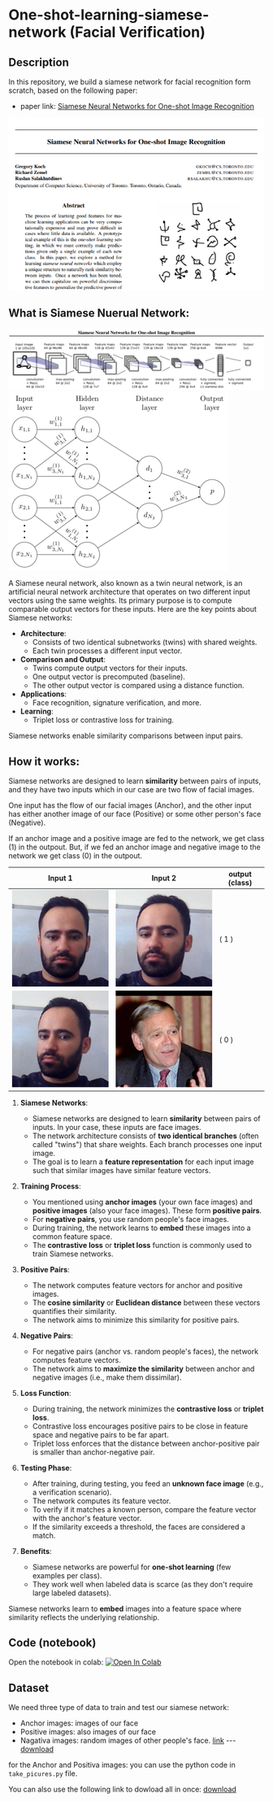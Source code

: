 # One-shot-learning-siamese-network (Facial Verification)

## Description
In this repository, we build a siamese network for facial recognition form scratch, based on the following paper:
- paper link: [Siamese Neural Networks for One-shot Image Recognition](https://www.cs.cmu.edu/~rsalakhu/papers/oneshot1.pdf)

![alt](./files/paper.PNG)

## What is Siamese Nuerual Network:
![alt](./files/architecture.PNG)
![alt](./files/architecture2.PNG)

A Siamese neural network, also known as a twin neural network, is an artificial neural network architecture that operates on two different input vectors using the same weights. Its primary purpose is to compute comparable output vectors for these inputs. Here are the key points about Siamese networks:

- **Architecture**:
  - Consists of two identical subnetworks (twins) with shared weights.
  - Each twin processes a different input vector.
- **Comparison and Output**:
  - Twins compute output vectors for their inputs.
  - One output vector is precomputed (baseline).
  - The other output vector is compared using a distance function.
- **Applications**:
  - Face recognition, signature verification, and more.
- **Learning**:
  - Triplet loss or contrastive loss for training.

Siamese networks enable similarity comparisons between input pairs.

## How it works:

Siamese networks are designed to learn **similarity** between pairs of inputs, and they have two inputs which in our case are two flow of facial images.

One input has the flow of our facial images (Anchor), and the other input has either another image of our face (Positive) or some other person's face (Negative).

If an anchor image and a positive image are fed to the network, we get class (1) in the outpout. But, if we fed an anchor image and negative image to the network we get class (0) in the outpout.

| Input 1  | Input 2   | output (class)   |
|-------------- | -------------- | -------------- |
| ![anchor1](./files/anchor1.jpg)    | ![positive](./files/positive.jpg)     | ( 1 )     |
| ![anchor2](./files/anchor2.jpg)    | ![negative](./files/negative.PNG)     | ( 0 )     |



1. **Siamese Networks**:
   - Siamese networks are designed to learn **similarity** between pairs of inputs. In your case, these inputs are face images.
   - The network architecture consists of **two identical branches** (often called "twins") that share weights. Each branch processes one input image.
   - The goal is to learn a **feature representation** for each input image such that similar images have similar feature vectors.

2. **Training Process**:
   - You mentioned using **anchor images** (your own face images) and **positive images** (also your face images). These form **positive pairs**.
   - For **negative pairs**, you use random people's face images.
   - During training, the network learns to **embed** these images into a common feature space.
   - The **contrastive loss** or **triplet loss** function is commonly used to train Siamese networks.

3. **Positive Pairs**:
   - The network computes feature vectors for anchor and positive images.
   - The **cosine similarity** or **Euclidean distance** between these vectors quantifies their similarity.
   - The network aims to minimize this similarity for positive pairs.

4. **Negative Pairs**:
   - For negative pairs (anchor vs. random people's faces), the network computes feature vectors.
   - The network aims to **maximize the similarity** between anchor and negative images (i.e., make them dissimilar).

5. **Loss Function**:
   - During training, the network minimizes the **contrastive loss** or **triplet loss**.
   - Contrastive loss encourages positive pairs to be close in feature space and negative pairs to be far apart.
   - Triplet loss enforces that the distance between anchor-positive pair is smaller than anchor-negative pair.

6. **Testing Phase**:
   - After training, during testing, you feed an **unknown face image** (e.g., a verification scenario).
   - The network computes its feature vector.
   - To verify if it matches a known person, compare the feature vector with the anchor's feature vector.
   - If the similarity exceeds a threshold, the faces are considered a match.

7. **Benefits**:
   - Siamese networks are powerful for **one-shot learning** (few examples per class).
   - They work well when labeled data is scarce (as they don't require large labeled datasets).

Siamese networks learn to **embed** images into a feature space where similarity reflects the underlying relationship.




## Code (notebook)

Open the notebook in colab:
<a href="https://colab.research.google.com/github/barzansaeedpour/One-shot-learning-siamese-network/blob/main/Facial_Verification_with_a_Siamese_Network_Final.ipynb" target="_parent"><img src="https://colab.research.google.com/assets/colab-badge.svg" alt="Open In Colab"/></a>


## Dataset
We need three type of data to train and test our siamese network:

- Anchor images: images of our face
- Positive images: also images of our face
- Nagativa images: random images of other people's face. [link](https://vis-www.cs.umass.edu/lfw/#download) ---
[download](http://vis-www.cs.umass.edu/lfw/lfw.tgz)

for the Anchor and Positiva images: you can use the python code in  ``` take_picures.py ``` file.

You can also use the following link to dowload all in once: 
[download](https://drive.google.com/drive/folders/1-4-iqBk2UaSpI1yruVGeberDd19LOg7s?usp=sharing) 

